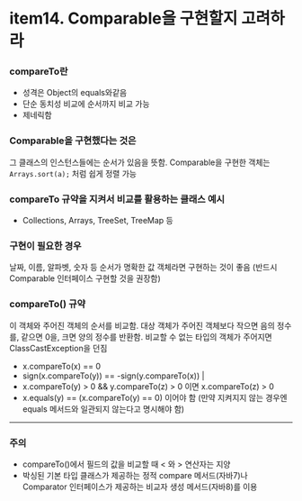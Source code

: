 # item14. Comparable을 구현할지 고려하라

### compareTo란

-   성격은 Object의 equals와같음
-   단순 동치성 비교에 순서까지 비교 가능
-   제네릭함

### Comparable을 구현했다는 것은

그 클래스의 인스턴스들에는 순서가 있음을 뜻함. Comparable을 구현한 객체는 `Arrays.sort(a);` 처럼 쉽게 정렬 가능

### compareTo 규약을 지켜서 비교를 활용하는 클래스 예시

-   Collections, Arrays, TreeSet, TreeMap 등

### 구현이 필요한 경우

날짜, 이름, 알파벳, 숫자 등 순서가 명확한 값 객체라면 구현하는 것이 좋음 (반드시 Comparable 인터페이스 구현할 것을 권장함)

### compareTo() 규약

이 객체와 주어진 객체의 순서를 비교함. 대상 객체가 주어진 객체보다 작으면 음의 정수를, 같으면 0을, 크면 양의 정수를 반환함. 비교할 수 없는 타입의 객체가 주어지면 ClassCastException을 던짐

-   x.compareTo(x) == 0
-   sign(x.compareTo(y)) == -sign(y.compareTo(x)) |
-   x.compareTo(y) > 0 && y.compareTo(z) > 0 이면 x.compareTo(z) > 0
-   x.equals(y) == (x.compareTo(y) == 0) 이어야 함 (만약 지켜지지 않는 경우엔 equals 메서드와 일관되지 않는다고 명시해야 함)

---

### 주의

-   compareTo()에서 필드의 값을 비교할 때 < 와 > 연산자는 지양
-   박싱된 기본 타입 클래스가 제공하는 정적 compare 메서드(자바7)나 Comparator 인터페이스가 제공하는 비교자 생성 메서드(자바8)를 이용
